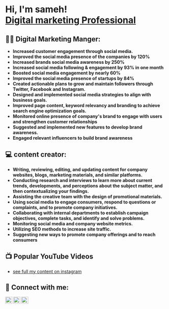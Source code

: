 <h1>Hi, I'm sameh! <br/><a href="https://github.com/joshmadakor1"></a> <a href="https://www.linkedin.com/in/samehsobhi/">Digital marketing Professional</a> </h1>

<h2>👨‍💻 Digital Marketing Manger:</h2>

- <b> Increased customer engagement through social media. </b>
- <b> Improved the social media presence of the companies by 120% </b>
- <b>Increased brands social media awareness by 250% </b>
- <b> Increased social media following & engagement by 93% in one month </b>
- <b>Boosted social media engagement by nearly 60% </b>
- <b> Improved the social media presence of startups by 84% </b>
- <b>Created actionable plans to grow and maintain followers through Twitter, Facebook and Instagram.</b>
- <b>Designed and implemented social media strategies to align with business goals.</b>
- <b> Improved page content, keyword relevancy and branding to achieve search engine optimization goals.</b>
- <b>Monitored online presence of company's brand to engage with users and strengthen customer relationships</b>
- <b>Suggested and implemented new features to develop brand awareness.</b>
- <b>Engaged relevant influencers to build brand awareness</b>

<h2>💻 content creator:</h2>

- <b>Writing, reviewing, editing, and updating content for company websites, blogs, marketing materials, and similar platforms.</b>
- <b>Conducting research and interviews to learn more about current trends, developments, and perceptions about the subject matter, and then contextualizing your findings.</b>
- <b>Assisting the creative team with the design of promotional materials.</b>
- <b>Using social media to engage consumers, respond to questions or complaints, and to promote company initiatives.</b>
- <b>Collaborating with internal departments to establish campaign objectives, complete tasks, and identify and solve problems.</b>
- <b>Monitoring social media and company website metrics.</b>
- <b>Utilizing SEO methods to increase site traffic.</b>
- <b>Suggesting new ways to promote company offerings and to reach consumers</b>

<h2>📺 Popular YouTube Videos</h2>

- [see full my content on instagram](https://www.instagram.com/samehsobhii/)


<h2> 🤳 Connect with me:</h2>

[<img align="left" alt="samehsobhii | Twitter" width="22px" src="https://cdn.jsdelivr.net/npm/simple-icons@v3/icons/twitter.svg" />][twitter]
[<img align="left" alt="samehsobhii | LinkedIn" width="22px" src="https://cdn.jsdelivr.net/npm/simple-icons@v3/icons/linkedin.svg" />][linkedin]
[<img align="left" alt="samehsobhii | Instagram" width="22px" src="https://cdn.jsdelivr.net/npm/simple-icons@v3/icons/instagram.svg" />][instagram]

[twitter]: https://twitter.com/samehSophy8
[instagram]: https://www.instagram.com/samehsobhii/
[linkedin]: https://linkedin.com/in/samehsobhi

<!--
**joshmadakor1/joshmadakor1** is a ✨ _special_ ✨ repository because its `README.md` (this file) appears on your GitHub profile.

Here are some ideas to get you started:

- 🔭 I’m currently working on ...
- 🌱 I’m currently learning ...
- 👯 I’m looking to collaborate on ...
- 🤔 I’m looking for help with ...
- 💬 Ask me about ...
- 📫 How to reach me: ...
- 😄 Pronouns: ...
- ⚡ Fun fact: ...
-->
